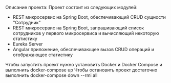 Описание проекта:
Проект состоит из следующих модулей:
* REST микросервис на Spring Boot, обеспечивающий CRUD сущности "Сотрудник"
* REST микросервис на Spring Boot, запрашивающий список сотрудников у первого микросервиса и вычисляющий некоторую статистику
* Eureka Server
* Angular приложение, обеспечивающее вызов CRUD операций и отображающее статистику

Чтобы запустить проект нужно установить Docker и Docker Compose и выполнить docker-compose up
Чтобы остановить проект достаточно выполнить docker-compose down --rmi all


